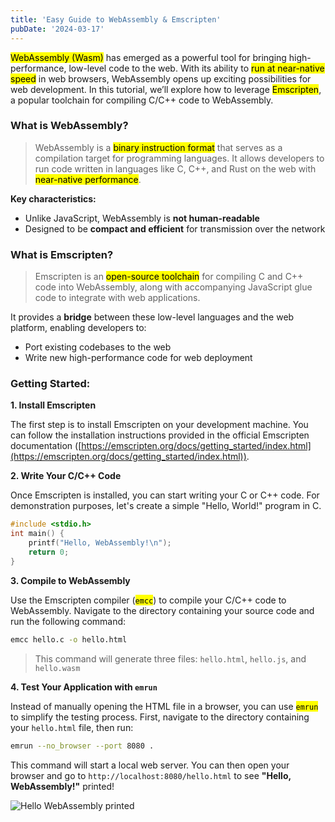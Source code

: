 ```yaml
---
title: 'Easy Guide to WebAssembly & Emscripten'
pubDate: '2024-03-17'
---
```


<mark>WebAssembly (Wasm)</mark> has emerged as a powerful tool for bringing high-performance, low-level code to the web. With its ability to <mark>run at near-native speed</mark> in web browsers, WebAssembly opens up exciting possibilities for web development. In this tutorial, we’ll explore how to leverage <mark>Emscripten</mark>, a popular toolchain for compiling C/C++ code to WebAssembly.

### What is WebAssembly?

> WebAssembly is a <mark>binary instruction format</mark> that serves as a compilation target for programming languages. It allows developers to run code written in languages like C, C++, and Rust on the web with <mark>near-native performance</mark>.

**Key characteristics:**
- Unlike JavaScript, WebAssembly is **not human-readable**
- Designed to be **compact and efficient** for transmission over the network

### What is Emscripten?

> Emscripten is an <mark>open-source toolchain</mark> for compiling C and C++ code into WebAssembly, along with accompanying JavaScript glue code to integrate with web applications.

It provides a **bridge** between these low-level languages and the web platform, enabling developers to:
- Port existing codebases to the web
- Write new high-performance code for web deployment

### Getting Started:

**1. Install Emscripten**

The first step is to install Emscripten on your development machine. You can follow the installation instructions provided in the official Emscripten documentation ([https://emscripten.org/docs/getting_started/index.html](https://emscripten.org/docs/getting_started/index.html)).

**2. Write Your C/C++ Code**

Once Emscripten is installed, you can start writing your C or C++ code. For demonstration purposes, let's create a simple "Hello, World!" program in C.

```c
#include <stdio.h>
int main() {
    printf("Hello, WebAssembly!\n");
    return 0;
}
```

**3. Compile to WebAssembly**

Use the Emscripten compiler (<mark>`emcc`</mark>) to compile your C/C++ code to WebAssembly. Navigate to the directory containing your source code and run the following command:

```bash
emcc hello.c -o hello.html
```

> This command will generate three files: `hello.html`, `hello.js`, and `hello.wasm`

**4. Test Your Application with `emrun`**

Instead of manually opening the HTML file in a browser, you can use <mark>`emrun`</mark> to simplify the testing process. First, navigate to the directory containing your `hello.html` file, then run:

```bash
emrun --no_browser --port 8080 .
```

This command will start a local web server. You can then open your browser and go to `http://localhost:8080/hello.html` to see **"Hello, WebAssembly!"** printed!

![Hello WebAssembly printed](https://miro.medium.com/v2/resize:fit:1400/format:webp/1*d0GOnxm7YOgRNnmiOLfpOA.png)